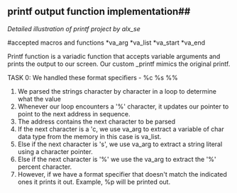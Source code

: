 ## printf output function implementation##
*Detailed illustration of printf project by alx_se*

#accepted macros and functions
*va_arg
*va_list
*va_start
*va_end

Printf function is a variadic function that accepts variable arguments and prints the output to our screen.
Our custom _printf mimics the original printf.

TASK 0:
We handled these format specifiers -
%c
%s
%%

1. We parsed the strings character by character in a loop to determine what the value
2. Whenever our loop encounters a '%' character, it updates our pointer to point to the next address in sequence.
3. The address contains the next character to be parsed
4. If the next character is a 'c, we use va_arg to extract a variable of char data type from the memory in this case is va_list.
5. Else if the next character is 's', we use va_arg to extract a string literal using a character pointer.
6. Else if the next character is '%' we use the va_arg to extract the '%' percent character.
7. However, if we have a format specifier that doesn't match the indicated ones it prints  it out. Example, %p will be printed out.